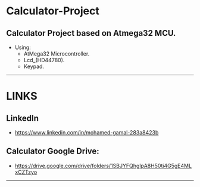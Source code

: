 # Calculator-Project

## Calculator Project based on Atmega32 MCU.

*	Using:
	- AtMega32 Microcontroller.
	- Lcd_(HD44780).	
	- Keypad. 

*******
# LINKS

## LinkedIn
* https://www.linkedin.com/in/mohamed-gamal-283a8423b

## Calculator Google Drive:
* https://drive.google.com/drive/folders/1SBJYFQhgIpA8H50ti4G5gE4MLxCZTzyo

*******
